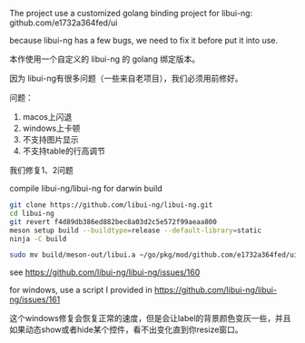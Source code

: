 
The project use a customized golang binding project for libui-ng:
github.com/e1732a364fed/ui

because libui-ng has a few bugs, we need to fix it before put it into use.

本作使用一个自定义的 libui-ng 的 golang 绑定版本。

因为 libui-ng有很多问题（一些来自老项目），我们必须用前修好。

问题：
1. macos上闪退
2. windows上卡顿
3. 不支持图片显示
4. 不支持table的行高调节


我们修复1、2问题


compile libui-ng/libui-ng for darwin build

```sh
git clone https://github.com/libui-ng/libui-ng.git
cd libui-ng
git revert f4d89db386ed882bec8a03d2c5e572f99aeaa800
meson setup build --buildtype=release --default-library=static
ninja -C build

sudo mv build/meson-out/libui.a ~/go/pkg/mod/github.com/e1732a364fed/ui@v0.0.1-alpha.7/libui_darwin_arm64.a
```

see https://github.com/libui-ng/libui-ng/issues/160

for windows, use a script I provided in 
https://github.com/libui-ng/libui-ng/issues/161

这个windows修复会恢复正常的速度，但是会让label的背景颜色变灰一些，并且如果动态show或者hide某个控件，看不出变化直到你resize窗口。